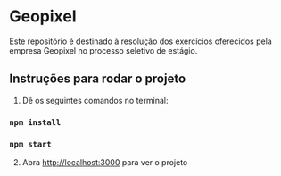 # Geopixel

Este repositório é destinado à resolução dos exercícios oferecidos pela empresa Geopixel no processo seletivo de estágio.

## Instruções para rodar o projeto

1. Dê os seguintes comandos no terminal:

### `npm install`

### `npm start`

2. Abra [http://localhost:3000](http://localhost:3000) para ver o projeto
